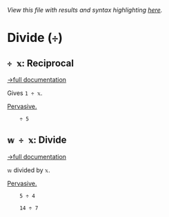 *View this file with results and syntax highlighting [here](https://mlochbaum.github.io/BQN/help/reciprocal_divide.html).*

# Divide (`÷`)

## `÷ 𝕩`: Reciprocal
[→full documentation](../doc/arithmetic.md#basic-arithmetic)

Gives `1 ÷ 𝕩`.

[Pervasive.](../doc/arithmetic.md#pervasion)

        ÷ 5



## `𝕨 ÷ 𝕩`: Divide
[→full documentation](../doc/arithmetic.md#basic-arithmetic)

`𝕨` divided by `𝕩`.

[Pervasive.](../doc/arithmetic.md#pervasion)

        5 ÷ 4

        14 ÷ 7
